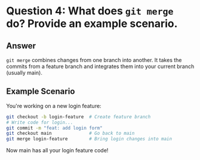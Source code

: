 # Question 4: What does `git merge` do? Provide an example scenario.

## Answer

`git merge` combines changes from one branch into another. It takes the commits from a feature branch and integrates them into your current branch (usually main).

## Example Scenario

You're working on a new login feature:

```bash
git checkout -b login-feature  # Create feature branch
# Write code for login...
git commit -m "feat: add login form"
git checkout main              # Go back to main
git merge login-feature        # Bring login changes into main
```

Now main has all your login feature code!